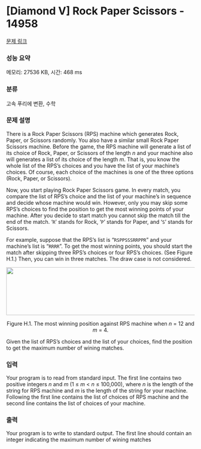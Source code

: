 # [Diamond V] Rock Paper Scissors - 14958 

[문제 링크](https://www.acmicpc.net/problem/14958) 

### 성능 요약

메모리: 27536 KB, 시간: 468 ms

### 분류

고속 푸리에 변환, 수학

### 문제 설명

<p>There is a Rock Paper Scissors (RPS) machine which generates Rock, Paper, or Scissors randomly. You also have a similar small Rock Paper Scissors machine. Before the game, the RPS machine will generate a list of its choice of Rock, Paper, or Scissors of the length <em>n</em> and your machine also will generates a list of its choice of the length <em>m</em>. That is, you know the whole list of the RPS’s choices and you have the list of your machine’s choices. Of course, each choice of the machines is one of the three options (Rock, Paper, or Scissors).</p>

<p>Now, you start playing Rock Paper Scissors game. In every match, you compare the list of RPS’s choice and the list of your machine’s in sequence and decide whose machine would win. However, only you may skip some RPS’s choices to find the position to get the most winning points of your machine. After you decide to start match you cannot skip the match till the end of the match. ‘<code>R</code>’ stands for Rock, ‘<code>P</code>’ stands for Paper, and ‘<code>S</code>’ stands for Scissors.</p>

<p>For example, suppose that the RPS’s list is “<code>RSPPSSSRRPPR</code>” and your machine’s list is “<code>RRRR</code>”. To get the most winning points, you should start the match after skipping three RPS’s choices or four RPS’s choices. (See Figure H.1.) Then, you can win in three matches. The draw case is not considered.</p>

<p style="text-align:center"><img alt="" src="" style="height:128px; width:652px"></p>

<p style="text-align:center">Figure H.1. The most winning position against RPS machine when <em>n</em> = 12 and <em>m</em> = 4.</p>

<p>Given the list of RPS’s choices and the list of your choices, find the position to get the maximum number of wining matches.</p>

### 입력 

 <p>Your program is to read from standard input. The first line contains two positive integers <em>n</em> and <em>m</em> (1 ≤ <em>m</em> < <em>n</em> ≤ 100,000), where <em>n</em> is the length of the string for RPS machine and <em>m</em> is the length of the string for your machine. Following the first line contains the list of choices of RPS machine and the second line contains the list of choices of your machine.</p>

### 출력 

 <p>Your program is to write to standard output. The first line should contain an integer indicating the maximum number of wining matches</p>

